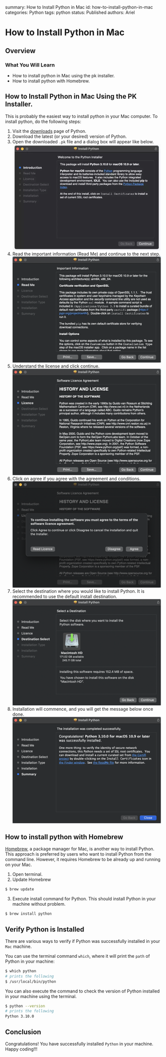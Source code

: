 summary: How to Install Python in Mac
id: how-to-install-python-in-mac
categories: Python
tags: python
status: Published
authors: Ariel

# How to Install Python in Mac

<!-- ------------------------ -->
## Overview

### What You Will Learn 
- How to install python in Mac using the pk installer.
- How to install python with Homebrew.

<!-- ------------------------ -->
## How to Install Python in Mac Using the PK Installer.

This is probably the easiest way to install python in your Mac computer. To install python, do the following steps:

1. Visit the [downloads](https://www.python.org/downloads/) page of Python.
2. Download the latest (or your desired) version of Python.
3. Open the downloaded `.pk` file and a dialog box will appear like below.
  ![Installation Dialog](assets/install.webp)
4. Read the important information (Read Me) and continue to the next step.
  ![Important Information](assets/readme.png)
5. Understand the license and click continue.
  ![License](assets/license.png)
6. Click on agree if you agree with the agreement and conditions.
  ![Agreement and Conditions](assets/agreement.png)
7. Select the destination where you would like to install Python. It is recommended to use the default install destination.
  ![Install Destination](assets/destination.png)
8. Installation will commence, and you will get the message below once done.
  ![Installation Done](assets/installdone.png)

<!-- ------------------------ -->
## How to install python with Homebrew

[Homebrew](https://brew.sh), a package manager for Mac, is another way to install Python. This approach is preferred by users who want to install Python from the command line. However, it requires Homebrew to be already up and running on your Mac.

1. Open terminal.
2. Update Homebrew
```bash
$ brew update
```
3. Execute install command for Python. This should install Python in your machine without problem.
```bash
$ brew install python
```

<!-- ------------------------ -->
## Verify Python is Installed

There are various ways to verify if Python was successfully installed in your `Mac` machine.

You can use the terminal command `which`, where it will print the `path` of Python in your machine:
```bash
$ which python
# prints the following
$ /usr/local/bin/python
```

You can also execute the command to check the version of Python installed in your machine using the terminal.
```bash
$ python --version
# prints the following
Python 3.10.0
```

<!-- ------------------------ -->
## Conclusion

Congratulations! You have successfully installed `Python` in your machine. Happy coding!!! 
